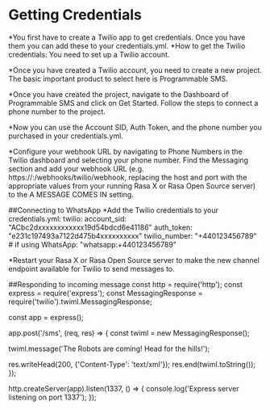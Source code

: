 # Getting Credentials
*You first have to create a Twilio app to get credentials. Once you have them you can add these to your credentials.yml.
*How to get the Twilio credentials: You need to set up a Twilio account.

*Once you have created a Twilio account, you need to create a new project. The basic important product to select here is Programmable SMS.

*Once you have created the project, navigate to the Dashboard of Programmable SMS and click on Get Started. Follow the steps to connect a phone number to the project.

*Now you can use the Account SID, Auth Token, and the phone number you purchased in your credentials.yml.

*Configure your webhook URL by navigating to Phone Numbers in the Twilio dashboard and selecting your phone number. Find the Messaging section and add your webhook URL (e.g. https://<host>:<port>/webhooks/twilio/webhook, replacing the host and port with the appropriate values from your running Rasa X or Rasa Open Source server) to the A MESSAGE COMES IN setting.
  
 ##Connecting to WhatsApp
*Add the Twilio credentials to your credentials.yml:
twilio:
  account_sid: "ACbc2dxxxxxxxxxxxx19d54bdcd6e41186"
  auth_token: "e231c197493a7122d475b4xxxxxxxxxx"
  twilio_number: "+440123456789"  # if using WhatsApp: "whatsapp:+440123456789"
 
*Restart your Rasa X or Rasa Open Source server to make the new channel endpoint available for Twilio to send messages to.

##Responding to incoming message
const http = require('http');
const express = require('express');
const MessagingResponse = require('twilio').twiml.MessagingResponse;

const app = express();

app.post('/sms', (req, res) => {
  const twiml = new MessagingResponse();

  twiml.message('The Robots are coming! Head for the hills!');

  res.writeHead(200, {'Content-Type': 'text/xml'});
  res.end(twiml.toString());
});

http.createServer(app).listen(1337, () => {
  console.log('Express server listening on port 1337');
});

